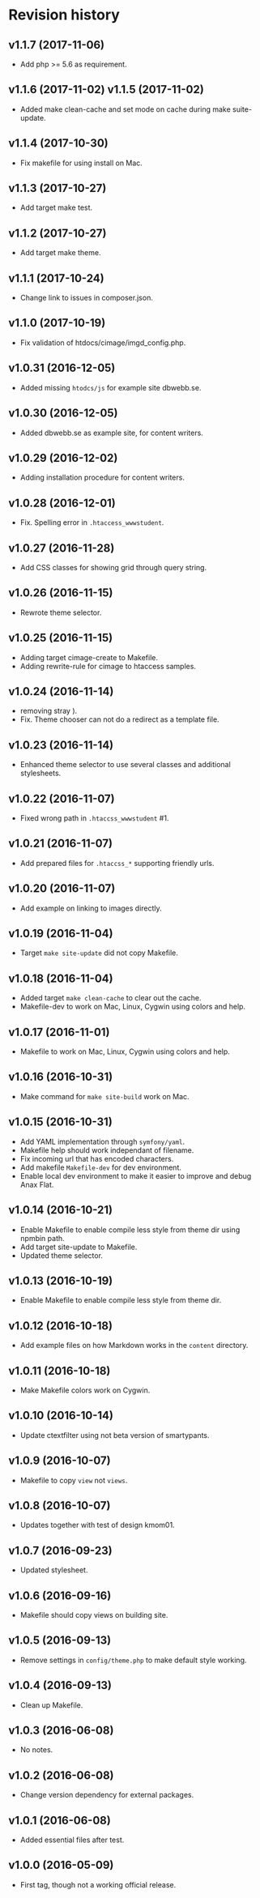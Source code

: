 Revision history
=======================================


v1.1.7 (2017-11-06)
---------------------------------------

* Add php >= 5.6 as requirement.


v1.1.6 (2017-11-02)
v1.1.5 (2017-11-02)
---------------------------------------

* Added make clean-cache and set mode on cache during make suite-update.


v1.1.4 (2017-10-30)
---------------------------------------

* Fix makefile for using install on Mac.


v1.1.3 (2017-10-27)
---------------------------------------

* Add target make test.


v1.1.2 (2017-10-27)
---------------------------------------

* Add target make theme.


v1.1.1 (2017-10-24)
---------------------------------------

* Change link to issues in composer.json.


v1.1.0 (2017-10-19)
---------------------------------------

* Fix validation of htdocs/cimage/imgd_config.php.


v1.0.31 (2016-12-05)
---------------------------------------

* Added missing `htodcs/js` for example site dbwebb.se.


v1.0.30 (2016-12-05)
---------------------------------------

* Added dbwebb.se as example site, for content writers.


v1.0.29 (2016-12-02)
---------------------------------------

* Adding installation procedure for content writers.


v1.0.28 (2016-12-01)
---------------------------------------

* Fix. Spelling error in `.htaccess_wwwstudent`.


v1.0.27 (2016-11-28)
---------------------------------------

* Add CSS classes for showing grid through query string.


v1.0.26 (2016-11-15)
---------------------------------------

* Rewrote theme selector.


v1.0.25 (2016-11-15)
---------------------------------------

* Adding target cimage-create to Makefile.
* Adding rewrite-rule for cimage to htaccess samples.


v1.0.24 (2016-11-14)
---------------------------------------

* removing stray ).
* Fix. Theme chooser can not do a redirect as a template file.


v1.0.23 (2016-11-14)
---------------------------------------

* Enhanced theme selector to use several classes and additional stylesheets.


v1.0.22 (2016-11-07)
---------------------------------------

* Fixed wrong path in `.htaccss_wwwstudent` #1.


v1.0.21 (2016-11-07)
---------------------------------------

* Add prepared files for `.htaccss_*` supporting friendly urls.


v1.0.20 (2016-11-07)
---------------------------------------

* Add example on linking to images directly.


v1.0.19 (2016-11-04)
---------------------------------------

* Target `make site-update` did not copy Makefile.


v1.0.18 (2016-11-04)
---------------------------------------

* Added target `make clean-cache` to clear out the cache.
* Makefile-dev to work on Mac, Linux, Cygwin using colors and help.


v1.0.17 (2016-11-01)
---------------------------------------

* Makefile to work on Mac, Linux, Cygwin using colors and help.


v1.0.16 (2016-10-31)
---------------------------------------

* Make command for `make site-build` work on Mac.


v1.0.15 (2016-10-31)
---------------------------------------

* Add YAML implementation through `symfony/yaml`.
* Makefile help should work independant of filename.
* Fix incoming url that has encoded characters.
* Add makefile `Makefile-dev` for dev environment.
* Enable local dev environment to make it easier to improve and debug Anax Flat.


v1.0.14 (2016-10-21)
---------------------------------------

* Enable Makefile to enable compile less style from theme dir using npmbin path.
* Add target site-update to Makefile.
* Updated theme selector.


v1.0.13 (2016-10-19)
---------------------------------------

* Enable Makefile to enable compile less style from theme dir.


v1.0.12 (2016-10-18)
---------------------------------------

* Add example files on how Markdown works in the `content` directory.


v1.0.11 (2016-10-18)
---------------------------------------

* Make Makefile colors work on Cygwin.


v1.0.10 (2016-10-14)
---------------------------------------

* Update ctextfilter using not beta version of smartypants.


v1.0.9 (2016-10-07)
---------------------------------------

* Makefile to copy `view` not `views`.


v1.0.8 (2016-10-07)
---------------------------------------

* Updates together with test of design kmom01.


v1.0.7 (2016-09-23)
---------------------------------------

* Updated stylesheet.


v1.0.6 (2016-09-16)
---------------------------------------

* Makefile should copy views on building site.


v1.0.5 (2016-09-13)
---------------------------------------

* Remove settings in `config/theme.php` to make default style working.


v1.0.4 (2016-09-13)
---------------------------------------

* Clean up Makefile.


v1.0.3 (2016-06-08)
---------------------------------------

* No notes.


v1.0.2 (2016-06-08)
---------------------------------------

* Change version dependency for external packages.


v1.0.1 (2016-06-08)
---------------------------------------

* Added essential files after test.



v1.0.0 (2016-05-09)
---------------------------------------

* First tag, though not a working official release.
